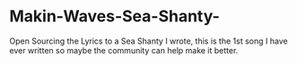 # Makin-Waves-Sea-Shanty-
Open Sourcing the Lyrics to a Sea Shanty I wrote, this is the 1st song I have ever written so maybe the community can help make it better. 
